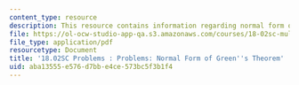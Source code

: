 ```yaml
---
content_type: resource
description: This resource contains information regarding normal form of green's theorem.
file: https://ol-ocw-studio-app-qa.s3.amazonaws.com/courses/18-02sc-multivariable-calculus-fall-2010/aba13555e576d7bbe4ce573bc5f3b1f4_MIT18_02SC_pb_70_quest.pdf
file_type: application/pdf
resourcetype: Document
title: '18.02SC Problems : Problems: Normal Form of Green''s Theorem'
uid: aba13555-e576-d7bb-e4ce-573bc5f3b1f4
---
```

